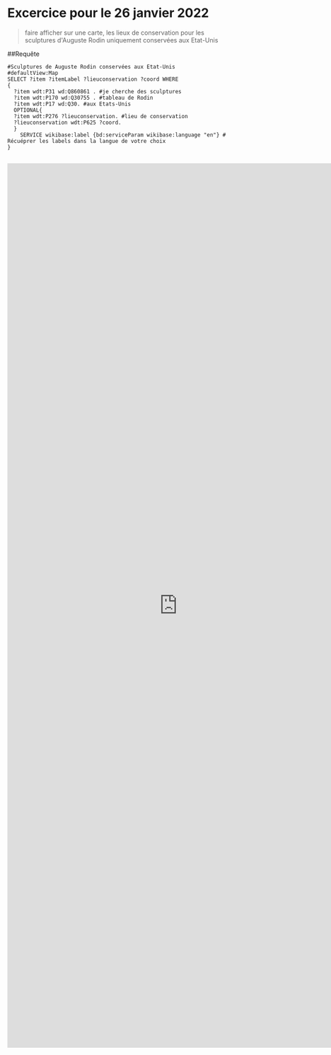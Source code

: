 # Excercice pour le 26 janvier 2022

>faire afficher sur une carte, 
>les lieux de conservation pour les sculptures d'Auguste Rodin uniquement conservées aux Etat-Unis

##Requête
```
#Sculptures de Auguste Rodin conservées aux Etat-Unis
#defaultView:Map
SELECT ?item ?itemLabel ?lieuconservation ?coord WHERE
{
  ?item wdt:P31 wd:Q860861 . #je cherche des sculptures
  ?item wdt:P170 wd:Q30755 . #tableau de Rodin
  ?item wdt:P17 wd:Q30. #aux Etats-Unis
  OPTIONAL{
  ?item wdt:P276 ?lieuconservation. #lieu de conservation
  ?lieuconservation wdt:P625 ?coord.    
  } 
    SERVICE wikibase:label {bd:serviceParam wikibase:language "en"} # Récuéprer les labels dans la langue de votre choix
}

```
##

<iframe style="width: 80vw; height: 50vh; border: none;" src="https://query.wikidata.org/embed.html#%23Sculptures%20de%20Auguste%20Rodin%20conserv%C3%A9es%20aux%20Etat-Unis%0A%23defaultView%3AMap%0ASELECT%20%3Fitem%20%3FitemLabel%20%3Flieuconservation%20%3Fcoord%20WHERE%0A%7B%0A%20%20%3Fitem%20wdt%3AP31%20wd%3AQ860861%20.%20%23je%20cherche%20des%20sculptures%0A%20%20%3Fitem%20wdt%3AP170%20wd%3AQ30755%20.%20%23tableau%20de%20Rodin%0A%20%20%3Fitem%20wdt%3AP17%20wd%3AQ30.%20%23aux%20Etats-Unis%0A%20%20OPTIONAL%7B%0A%20%20%3Fitem%20wdt%3AP276%20%3Flieuconservation.%20%23lieu%20de%20conservation%0A%20%20%3Flieuconservation%20wdt%3AP625%20%3Fcoord.%20%20%20%20%0A%20%20%7D%20%0A%20%20%20%20SERVICE%20wikibase%3Alabel%20%7Bbd%3AserviceParam%20wikibase%3Alanguage%20%22en%22%7D%20%23%20R%C3%A9cu%C3%A9prer%20les%20labels%20dans%20la%20langue%20de%20votre%20choix%0A%7D%0A" referrerpolicy="origin" sandbox="allow-scripts allow-same-origin allow-popups" ></iframe>
